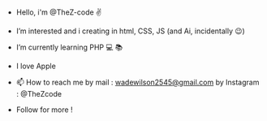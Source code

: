 - Hello, i'm @TheZ-code ✌️
- I’m interested and i creating in html, CSS, JS (and Ai, incidentally 😉)
- I’m currently learning PHP 💻 📚 
- I love Apple 
- 📫 How to reach me 
    by mail : wadewilson2545@gmail.com
    by Instagram : @TheZcode
    
- Follow for more !
